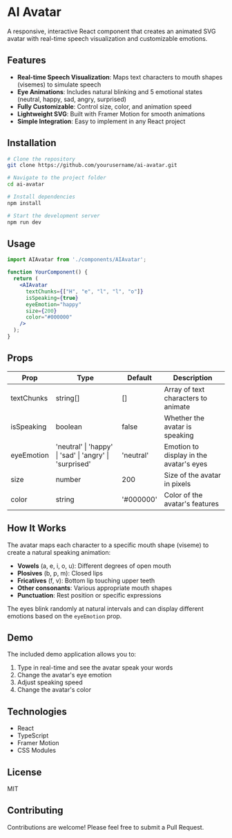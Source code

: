 # AI Avatar

A responsive, interactive React component that creates an animated SVG avatar with real-time speech visualization and customizable emotions.

<!-- 
Note: To add a demo image, take a screenshot of the avatar in action and save it as:
public/ai-avatar-demo.png
-->

## Features

- **Real-time Speech Visualization**: Maps text characters to mouth shapes (visemes) to simulate speech
- **Eye Animations**: Includes natural blinking and 5 emotional states (neutral, happy, sad, angry, surprised)
- **Fully Customizable**: Control size, color, and animation speed
- **Lightweight SVG**: Built with Framer Motion for smooth animations
- **Simple Integration**: Easy to implement in any React project

## Installation

```bash
# Clone the repository
git clone https://github.com/yourusername/ai-avatar.git

# Navigate to the project folder
cd ai-avatar

# Install dependencies
npm install

# Start the development server
npm run dev
```

## Usage

```jsx
import AIAvatar from './components/AIAvatar';

function YourComponent() {
  return (
    <AIAvatar 
      textChunks={["H", "e", "l", "l", "o"]} 
      isSpeaking={true}
      eyeEmotion="happy"
      size={200}
      color="#000000"
    />
  );
}
```

## Props

| Prop | Type | Default | Description |
|------|------|---------|-------------|
| textChunks | string[] | [] | Array of text characters to animate |
| isSpeaking | boolean | false | Whether the avatar is speaking |
| eyeEmotion | 'neutral' \| 'happy' \| 'sad' \| 'angry' \| 'surprised' | 'neutral' | Emotion to display in the avatar's eyes |
| size | number | 200 | Size of the avatar in pixels |
| color | string | '#000000' | Color of the avatar's features |

## How It Works

The avatar maps each character to a specific mouth shape (viseme) to create a natural speaking animation:

- **Vowels** (a, e, i, o, u): Different degrees of open mouth
- **Plosives** (b, p, m): Closed lips
- **Fricatives** (f, v): Bottom lip touching upper teeth
- **Other consonants**: Various appropriate mouth shapes
- **Punctuation**: Rest position or specific expressions

The eyes blink randomly at natural intervals and can display different emotions based on the `eyeEmotion` prop.

## Demo

The included demo application allows you to:

1. Type in real-time and see the avatar speak your words
2. Change the avatar's eye emotion
3. Adjust speaking speed
4. Change the avatar's color

## Technologies

- React
- TypeScript
- Framer Motion
- CSS Modules

## License

MIT

## Contributing

Contributions are welcome! Please feel free to submit a Pull Request.

